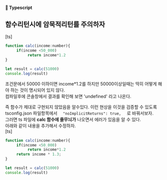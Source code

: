 #### 🍎 Typescript


## 함수리턴시에 암묵적리턴를 주의하자
[ts]
```js
function calc(income:number){
     if(income <50_000)
          return income*1.2
}

let result = calc(51000)
console.log(result)
```
조건문에서 50000 이하이면 income*1.2를 하지만 50000이상일때는 딱히 어떻게 해야 하는 것이 명시되어 있지 않다.   
컴파일후에 콘솔창에서 결과를 확인해 보면 'undefined' 라고 나온다.   

즉 함수가 제대로 구현되지 않았음을 알수있다. 이런 현상을  이것을 검증할 수 있도록  
tsconfig.json 파일항목에서  ```   "noImplicitReturns": true,   ``` 로 바꿔서보자.   
그러면 ts 파일에 **calc 함수에 줄무늬가** 나오면서 에러가 있음을 알 수 있다.   
아래와 같이 내용을 추가해서 수정하자.  
[ts]
```js
function calc(income:number){
     if(income <50_000)
          return income*1.2
     return income * 1.3;
}

let result = calc(51000)
console.log(result)
```




